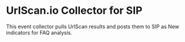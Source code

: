# UrlScan.io Collector for SIP

This event collector pulls UrlScan results and posts them to SIP as New indicators for FAQ analysis.
